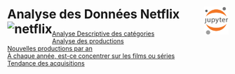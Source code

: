 # Analyse des Données Netflix<a href="../"><img align="right" src="../../../assets/Jupyter.svg" alt="Jupyter" height="64px"><img align="left" src="https://upload.wikimedia.org/wikipedia/commons/f/ff/Netflix-new-icon.png" alt="netflix" height="36"></a>
[Analyse Descriptive des catégories](step1)  
[Analyse des productions](step2)  
[Nouvelles productions par an](step3)  
[À chaque année, est-ce concentrer sur les films ou séries](step4)  
[Tendance des acquisitions](step5)  
<!-- [Type de production selon la catégorie d'évaluation](step6)   -->
<!-- [Production par pays](step7)   -->
<!-- [Type de production par pays](step8)   -->
<!-- [Top des 10 catégories](step9) -->